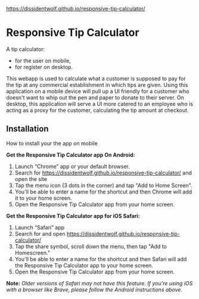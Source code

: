 https://dissidentwolf.github.io/responsive-tip-calculator/

# Responsive Tip Calculator

A tip calculator:

- for the user on mobile,
- for register on desktop.

This webapp is used to calculate what a customer is supposed to pay for the tip at any commercial establishment
in which tips are given. Using this application on a mobile device will pull up a UI friendly for a customer who
doesn't want to whip out the pen and paper to donate to their server. On desktop, this application will serve a
UI more catered to an employee who is acting as a proxy for the customer, calculating the tip amount at checkout.

## Installation
How to install your the app on mobile

**Get the Responsive Tip Calculator app On Android:**

1. Launch “Chrome” app or your default browser.
2. Search for https://dissidentwolf.github.io/responsive-tip-calculator/ and open the site
3. Tap the menu icon (3 dots in the corner) and tap "Add to Home Screen".
4. You'll be able to enter a name for the shortcut and then Chrome will add it to your home screen.
5. Open the Responsive Tip Calculator app from your home screen.

**Get the Responsive Tip Calculator app for iOS Safari:**

1. Launch “Safari” app
2. Search for and open https://dissidentwolf.github.io/responsive-tip-calculator/
3. Tap the share symbol, scroll down the menu, then tap "Add to Homescreen."
4. You'll be able to enter a name for the shortcut and then Safari will add the Responsive Tip Calculator app to your home screen.
5. Open the Responsive Tip Calculator app from your home screen.

**Note:** *Older versions of Safari may not have this feature. If you're using iOS with a browser like Brave, please follow the Android instructions above.*
